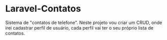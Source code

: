 # Laravel-Contatos

Sistema de "contatos de telefone". Neste projeto vou criar um CRUD, onde irei cadastrar perfil de usuário, cada perfil vai ter o seu próprio lista de contatos.

